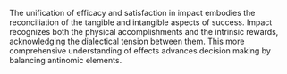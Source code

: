 
The unification of efficacy and satisfaction in impact embodies the reconciliation of the tangible and intangible aspects of success. Impact recognizes both the physical accomplishments and the intrinsic rewards, acknowledging the dialectical tension between them. This more comprehensive understanding of effects advances decision making by balancing antinomic elements.  
```
